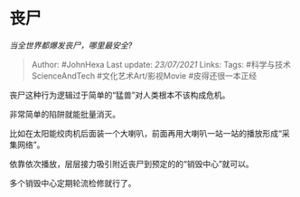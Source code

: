 # 丧尸
*当全世界都爆发丧尸，哪里最安全?*

> Author: #JohnHexa
Last update: *23/07/2021* 
Links: 
Tags: #科学与技术ScienceAndTech  #文化艺术Art/影视Movie #皮得还很一本正经 

 
丧尸这种行为逻辑过于简单的“猛兽”对人类根本不该构成危机。

非常简单的陷阱就能批量消灭。

比如在太阳能绞肉机后面装一个大喇叭，前面再用大喇叭一站一站的播放形成“采集网络”。

依靠依次播放，层层接力吸引附近丧尸到预定的的“销毁中心”就可以。

多个销毁中心定期轮流检修就行了。



